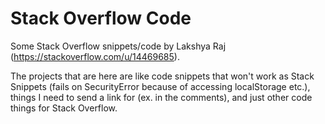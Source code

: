 # Stack Overflow Code

Some Stack Overflow snippets/code by Lakshya Raj (https://stackoverflow.com/u/14469685).

The projects that are here are like code snippets that won't work as Stack Snippets (fails on SecurityError because of accessing localStorage etc.), things I need to send a link for (ex. in the comments), and just other code things for Stack Overflow.
